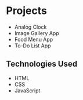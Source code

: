 # Projects
* Analog  Clock
* Image Gallery App
* Food Menu App
* To-Do List App

## Technologies Used
* HTML
* CSS
* JavaScript
